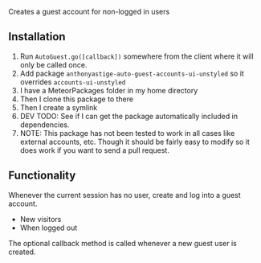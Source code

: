 Creates a guest account for non-logged in users

## Installation

1. Run `AutoGuest.go([callback])` somewhere from the client where it will only be called once.
2. Add package `anthonyastige-auto-guest-accounts-ui-unstyled` so it overrides `accounts-ui-unstyled`
 1. I have a MeteorPackages folder in my home directory
 2. Then I clone this package to there
 3. Then I create a symlink
 4. DEV TODO: See if I can get the package automatically included in dependencies.
 5. NOTE: This package has not been tested to work in all cases like external accounts, etc.  Though it should be fairly easy to modify so it does work if you want to send a pull request.

## Functionality

Whenever the current session has no user, create and log into a guest account.

* New visitors
* When logged out

The optional callback method is called whenever a new guest user is created.
